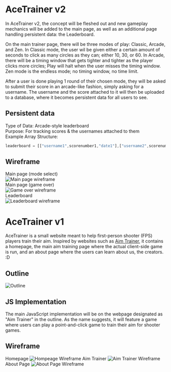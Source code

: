 # AceTrainer v2

In AceTrainer v2, the concept will be fleshed out and new gameplay mechanics will be added to the main page, as well as an additional page handling persistent data: the Leaderboard. 

On the main trainer page, there will be three modes of play: Classic, Arcade, and Zen. In Classic mode, the user wil be given either a certain amount of seconds to click as many circles as they can; either 10, 30, or 60. In Arcade, there will be a timing window that gets tighter and tighter as the player clicks more circles; Play will halt when the user misses the timing window. Zen mode is the endless mode; no timing window, no time limit.

After a user is done playing 1 round of their chosen mode, they will be asked to submit their score in an arcade-like fashion, simply asking for a username. The username and the score attached to it will then be uploaded to a database, where it becomes persistent data for all users to see. 

## Persistent data

Type of Data: Arcade-style leaderboard <br> 
Purpose: For tracking scores & the usernames attached to them<br> 
Example Array Structure:<br> 
```js
leaderboard = [["username1",scorenumber1,"date1"],["username2",scorenumber2,"date2"]]
```

## Wireframe
Main page (mode select) <br>
![Main page wireframe](https://media.discordapp.net/attachments/1145631599329816676/1354452933084708955/modeSelect.png?ex=67e55817&is=67e40697&hm=d71e633442f965bcfb2a61ef916e18b8bb812d10712879ad4a7ab78870af8026&=&format=webp&quality=lossless&width=1423&height=800) <br>
Main page (game over) <br>
![Game over wireframe](https://media.discordapp.net/attachments/1145631599329816676/1354450699479547935/gameOver.png?ex=67e55603&is=67e40483&hm=86843b2bf108974b2fddf9c81f635f4b60cc540165144224dab34a7a336e5512&=&format=webp&quality=lossless&width=1423&height=800) <br>
Leaderboard <br>
![Leaderboard wireframe](https://media.discordapp.net/attachments/1145631599329816676/1354450699806576810/leaderboard.png?ex=67e55603&is=67e40483&hm=bf7a7054a31d10790644db695332bc1737908629f33e5aacf96e44f388aadf57&=&format=webp&quality=lossless&width=1423&height=800) <br>

# AceTrainer v1

AceTrainer is a small website meant to help first-person shooter (FPS) players train their aim. Inspired by websites such as [Aim Trainer](aimtrainer.io), it contains a homepage, the main aim training page where the actual client-side game is run, and an about page where the users can learn about us, the creators. :D

## Outline

![Outline](https://cdn.glitch.global/a9413874-f915-45a1-b999-184de4854695/Homepage.png?v=1731943452807)


## JS Implementation

The main JavaScript implementation will be on the webpage designated as "Aim Trainer" in the outline. As the name suggests, it will feature a game where users can play a point-and-click game to train their aim for shooter games.

## Wireframe
Homepage 
![Hompeage Wireframe](https://cdn.glitch.global/a9413874-f915-45a1-b999-184de4854695/homepagewireframe.png?v=1734624045670)
Aim Trainer 
![Aim Trainer Wireframe](https://cdn.glitch.global/a9413874-f915-45a1-b999-184de4854695/aimtrainerwireframe.png?v=1734624631551)
About Page
![About Page Wireframe](https://cdn.glitch.global/a9413874-f915-45a1-b999-184de4854695/aboutwireframe.png?v=1734624637725)


